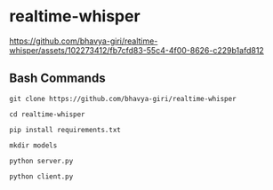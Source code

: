 # realtime-whisper

https://github.com/bhavya-giri/realtime-whisper/assets/102273412/fb7cfd83-55c4-4f00-8626-c229b1afd812


## Bash Commands
```
git clone https://github.com/bhavya-giri/realtime-whisper
```

```
cd realtime-whisper
```

```
pip install requirements.txt
```

```
mkdir models
```

```
python server.py
```

```
python client.py
```
